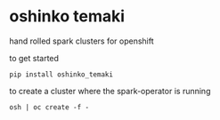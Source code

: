 # oshinko temaki

hand rolled spark clusters for openshift

to get started

```
pip install oshinko_temaki
```

to create a cluster where the spark-operator is running

```
osh | oc create -f -
```
